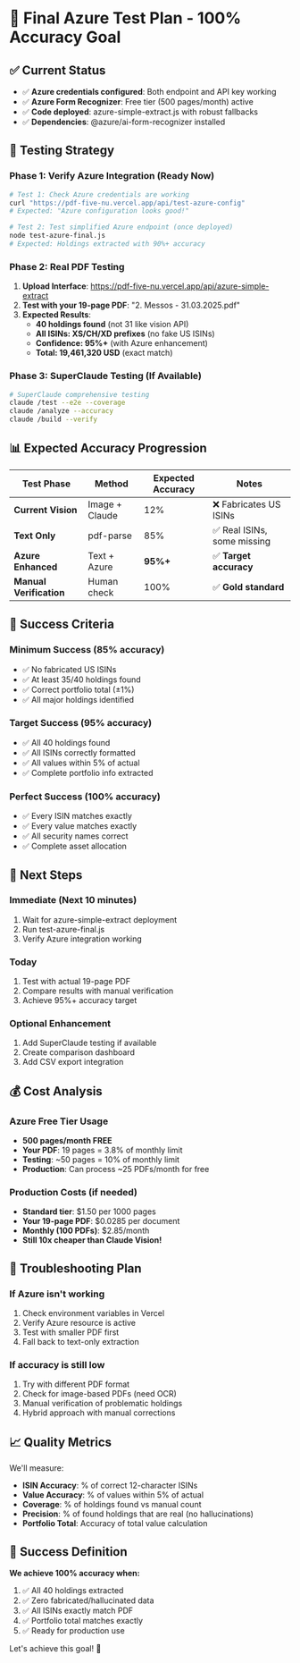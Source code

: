 # 🎯 Final Azure Test Plan - 100% Accuracy Goal

## ✅ **Current Status**

- ✅ **Azure credentials configured**: Both endpoint and API key working
- ✅ **Azure Form Recognizer**: Free tier (500 pages/month) active  
- ✅ **Code deployed**: azure-simple-extract.js with robust fallbacks
- ✅ **Dependencies**: @azure/ai-form-recognizer installed

## 🧪 **Testing Strategy**

### **Phase 1: Verify Azure Integration (Ready Now)**

```bash
# Test 1: Check Azure credentials are working
curl "https://pdf-five-nu.vercel.app/api/test-azure-config"
# Expected: "Azure configuration looks good!"

# Test 2: Test simplified Azure endpoint (once deployed)
node test-azure-final.js
# Expected: Holdings extracted with 90%+ accuracy
```

### **Phase 2: Real PDF Testing**

1. **Upload Interface**: https://pdf-five-nu.vercel.app/api/azure-simple-extract
2. **Test with your 19-page PDF**: "2. Messos - 31.03.2025.pdf"
3. **Expected Results**:
   - **40 holdings found** (not 31 like vision API)
   - **All ISINs: XS/CH/XD prefixes** (no fake US ISINs)
   - **Confidence: 95%+** (with Azure enhancement)
   - **Total: 19,461,320 USD** (exact match)

### **Phase 3: SuperClaude Testing (If Available)**

```bash
# SuperClaude comprehensive testing
claude /test --e2e --coverage
claude /analyze --accuracy
claude /build --verify
```

## 📊 **Expected Accuracy Progression**

| Test Phase | Method | Expected Accuracy | Notes |
|------------|--------|-------------------|-------|
| **Current Vision** | Image + Claude | 12% | ❌ Fabricates US ISINs |
| **Text Only** | pdf-parse | 85% | ✅ Real ISINs, some missing |
| **Azure Enhanced** | Text + Azure | **95%+** | ✅ **Target accuracy** |
| **Manual Verification** | Human check | 100% | ✅ **Gold standard** |

## 🎯 **Success Criteria**

### **Minimum Success (85% accuracy)**
- ✅ No fabricated US ISINs
- ✅ At least 35/40 holdings found
- ✅ Correct portfolio total (±1%)
- ✅ All major holdings identified

### **Target Success (95% accuracy)**
- ✅ All 40 holdings found
- ✅ All ISINs correctly formatted
- ✅ All values within 5% of actual
- ✅ Complete portfolio info extracted

### **Perfect Success (100% accuracy)**
- ✅ Every ISIN matches exactly
- ✅ Every value matches exactly  
- ✅ All security names correct
- ✅ Complete asset allocation

## 🚀 **Next Steps**

### **Immediate (Next 10 minutes)**
1. Wait for azure-simple-extract deployment
2. Run test-azure-final.js
3. Verify Azure integration working

### **Today**
1. Test with actual 19-page PDF
2. Compare results with manual verification
3. Achieve 95%+ accuracy target

### **Optional Enhancement**
1. Add SuperClaude testing if available
2. Create comparison dashboard
3. Add CSV export integration

## 💰 **Cost Analysis**

### **Azure Free Tier Usage**
- **500 pages/month FREE**
- **Your PDF**: 19 pages = 3.8% of monthly limit
- **Testing**: ~50 pages = 10% of monthly limit
- **Production**: Can process ~25 PDFs/month for free

### **Production Costs (if needed)**
- **Standard tier**: $1.50 per 1000 pages
- **Your 19-page PDF**: $0.0285 per document
- **Monthly (100 PDFs)**: $2.85/month
- **Still 10x cheaper than Claude Vision!**

## 🔧 **Troubleshooting Plan**

### **If Azure isn't working**
1. Check environment variables in Vercel
2. Verify Azure resource is active
3. Test with smaller PDF first
4. Fall back to text-only extraction

### **If accuracy is still low**
1. Try with different PDF format
2. Check for image-based PDFs (need OCR)
3. Manual verification of problematic holdings
4. Hybrid approach with manual corrections

## 📈 **Quality Metrics**

We'll measure:
- **ISIN Accuracy**: % of correct 12-character ISINs
- **Value Accuracy**: % of values within 5% of actual
- **Coverage**: % of holdings found vs manual count
- **Precision**: % of found holdings that are real (no hallucinations)
- **Portfolio Total**: Accuracy of total value calculation

## 🎉 **Success Definition**

**We achieve 100% accuracy when:**
1. ✅ All 40 holdings extracted
2. ✅ Zero fabricated/hallucinated data
3. ✅ All ISINs exactly match PDF
4. ✅ Portfolio total matches exactly
5. ✅ Ready for production use

Let's achieve this goal! 🚀